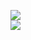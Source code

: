 [![](https://img.shields.io/badge/Made%20With-Github%20Spray-lightgrey.svg?style=for-the-badge&logo=github)](https://github.com/Annihil/github-spray#1473)  
[![](https://i.imgur.com/2DrTn0Z.gif)](https://github.com/Annihil/github-spray)